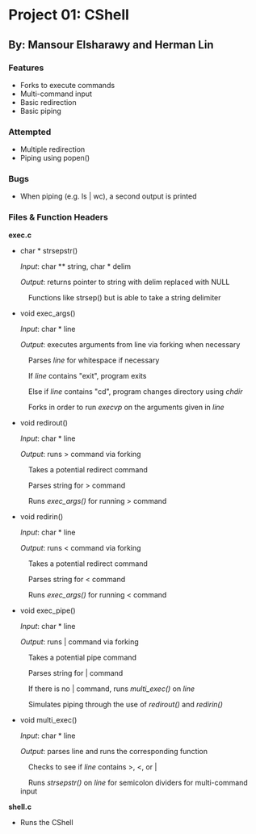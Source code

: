 # Project 01: CShell
## By: Mansour Elsharawy and Herman Lin


### Features

 * Forks to execute commands
 * Multi-command input
 * Basic redirection
 * Basic piping

### Attempted

 * Multiple redirection 
 * Piping using popen()

### Bugs

 * When piping (e.g. ls | wc), a second output is printed

### Files & Function Headers

**exec.c**
 * char * strsepstr()<p>
 *Input*: char ** string, char * delim<p>
 *Output*: returns pointer to string with delim replaced with NULL<p>
 &nbsp;&nbsp;&nbsp;&nbsp;Functions like strsep() but is able to take a string delimiter<p>
 
 
 * void exec_args()<p>
 *Input*: char * line<p>
 *Output*: executes arguments from line via forking when necessary<p>
 &nbsp;&nbsp;&nbsp;&nbsp;Parses *line* for whitespace if necessary<p>
 &nbsp;&nbsp;&nbsp;&nbsp;If *line* contains "exit", program exits<p>
 &nbsp;&nbsp;&nbsp;&nbsp;Else if *line* contains "cd", program changes directory using *chdir*<p>
 &nbsp;&nbsp;&nbsp;&nbsp;Forks in order to run *execvp* on the arguments given in *line*<p>
 
 
 * void redirout()<p>
 *Input*: char * line<p>
 *Output*: runs > command via forking<p>
 &nbsp;&nbsp;&nbsp;&nbsp;Takes a potential redirect command<p>
 &nbsp;&nbsp;&nbsp;&nbsp;Parses string for > command<p>
 &nbsp;&nbsp;&nbsp;&nbsp;Runs *exec_args()* for running > command<p>
 
 
 * void redirin()<p>
 *Input*: char * line<p>
 *Output*: runs < command via forking<p>
 &nbsp;&nbsp;&nbsp;&nbsp;Takes a potential redirect command<p>
 &nbsp;&nbsp;&nbsp;&nbsp;Parses string for < command<p>
 &nbsp;&nbsp;&nbsp;&nbsp;Runs *exec_args()* for running < command<p>
 
 
 * void exec_pipe()<p>
 *Input*: char * line<p>
 *Output*: runs | command via forking<p>
 &nbsp;&nbsp;&nbsp;&nbsp;Takes a potential pipe command<p>
 &nbsp;&nbsp;&nbsp;&nbsp;Parses string for | command<p>
 &nbsp;&nbsp;&nbsp;&nbsp;If there is no | command, runs *multi_exec()* on *line*<p>
 &nbsp;&nbsp;&nbsp;&nbsp;Simulates piping through the use of *redirout()* and *redirin()*<p>
 
 
 * void multi_exec()<p>
 *Input*: char * line<p>
 *Output*: parses line and runs the corresponding function<p>
 &nbsp;&nbsp;&nbsp;&nbsp;Checks to see if *line* contains >, <, or |<p>
 &nbsp;&nbsp;&nbsp;&nbsp;Runs *strsepstr()* on *line* for semicolon dividers for multi-command input<p>
 
**shell.c**
 * Runs the CShell 

